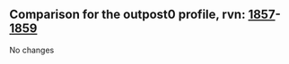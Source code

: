 ## Comparison for the outpost0 profile, rvn: [1857](https://github.com/PRO100KatYT/FortniteProfileRevisions/tree/main/profiles/outpost0/1857%20outpost0.json)-[1859](https://github.com/PRO100KatYT/FortniteProfileRevisions/tree/main/profiles/outpost0/1859%20outpost0.json)

No changes
